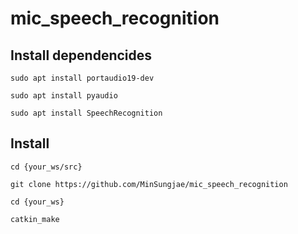 # mic_speech_recognition

## Install dependencides
```
sudo apt install portaudio19-dev

sudo apt install pyaudio

sudo apt install SpeechRecognition
```

## Install
```
cd {your_ws/src}

git clone https://github.com/MinSungjae/mic_speech_recognition

cd {your_ws}

catkin_make
```
